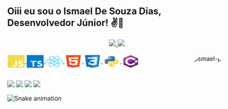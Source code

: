 ## Oiii eu sou o Ismael De Souza Dias, Desenvolvedor Júnior! ✌️👋
<div align="center">
  <a href="https://github.com/IsmaelDeSouzaDias">
  <img height="180em" src="https://github-readme-stats.vercel.app/api?username=IsmaelDeSouzaDias&show_icons=true&theme=dracula&include_all_commits=true&count_private=true"/>
  <img height="180em" src="https://github-readme-stats.vercel.app/api/top-langs/?username=IsmaelDeSouzaDias&layout=compact&langs_count=7&theme=dracula"/>
</div>
<div style="display: inline_block"><br>
  <img align="center" alt="Ismael-Js" height="30" width="40" src="https://raw.githubusercontent.com/devicons/devicon/master/icons/javascript/javascript-plain.svg">
  <img align="center" alt="Ismael-Ts" height="30" width="40" src="https://raw.githubusercontent.com/devicons/devicon/master/icons/typescript/typescript-plain.svg">
  <img align="center" alt="Ismael-React" height="30" width="40" src="https://raw.githubusercontent.com/devicons/devicon/master/icons/react/react-original.svg">
  <img align="center" alt="Ismael-HTML" height="30" width="40" src="https://raw.githubusercontent.com/devicons/devicon/master/icons/html5/html5-original.svg">
  <img align="center" alt="Ismael-CSS" height="30" width="40" src="https://raw.githubusercontent.com/devicons/devicon/master/icons/css3/css3-original.svg">
  <img align="center" alt="Ismael-Python" height="30" width="40" src="https://raw.githubusercontent.com/devicons/devicon/master/icons/python/python-original.svg">
  <img align="center" alt="Ismael-Csharp" height="30" width="40" src="https://raw.githubusercontent.com/devicons/devicon/master/icons/csharp/csharp-original.svg">
  <img align="right" alt="Ismael-pic" height="150" style="border-radius:50px;" src="https://i.giphy.com/media/UVG0BN8TOMKkPOJS6e/giphy.webp">
</div>
  
  ##
 
<div> 
  <a href="https://www.instagram.com/ismaeldesouzadias" target="_blank"><img src="https://img.shields.io/badge/-Instagram-%23E4405F?style=for-the-badge&logo=instagram&logoColor=white" target="_blank"></a> 
  <a href = "mailto:ismaelnamira.i.s.d@gmail.com"><img src="https://img.shields.io/badge/-Gmail-%23333?style=for-the-badge&logo=gmail&logoColor=white" target="_blank"></a>
  <a href="https://www.linkedin.com/in/ismaeldesouzadias" target="_blank"><img src="https://img.shields.io/badge/-LinkedIn-%230077B5?style=for-the-badge&logo=linkedin&logoColor=white" target="_blank"></a>
  <a href="https://api.whatsapp.com/send?phone=5547984323936&text=sua%20mensagem" target="_blank"><img src="https://img.shields.io/badge/WhatsApp-25D366?style=for-the-badge&logo=whatsapp&logoColor=white" target="_blank"></a>
 
 ![Snake animation](https://github.com/IsmaelDeSouzaDias/IsmaelDeSouzaDias/blob/output/github-contribution-grid-snake.svg)
 
</div>
